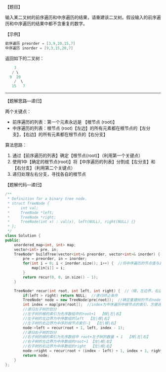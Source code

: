 【题目】

输入某二叉树的前序遍历和中序遍历的结果，请重建该二叉树。假设输入的前序遍历和中序遍历的结果中都不含重复的数字。

【示例】

```c++
前序遍历 preorder = [3,9,20,15,7]
中序遍历 inorder = [9,3,15,20,7]
```

返回如下的二叉树：

```c++
    3
   / \
  9  20
    /  \
   15   7
```

---

【题解思路—递归】

两个关键点：

* 前序遍历的列表：第一个元素永远是 【根节点 (root)】
* 中序遍历的列表：根节点 (root)【左边】的所有元素都在根节点的【左分支】，【右边】的所有元素都在根节点的【右分支】

算法思路：

1. 通过【前序遍历的列表】确定【根节点(root)】（利用第一个关键点）
2. 使用1中【确定的根节点(root)】将【中序遍历的列表】分割成【左分支】和【右分支】（利用第二个关键点）
3. 递归处理左右分支，寻找各自的根节点

【题解代码—递归】

```c++
/**
 * Definition for a binary tree node.
 * struct TreeNode {
 *     int val;
 *     TreeNode *left;
 *     TreeNode *right;
 *     TreeNode(int x) : val(x), left(NULL), right(NULL) {}
 * };
 */
class Solution {
public:
    unordered_map<int, int> map;  
    vector<int> pre, in;
    TreeNode* buildTree(vector<int>& preorder, vector<int>& inorder) {
        pre = preorder, in = inorder;
        for(int i = 0; i < inorder.size(); i++) {  //将中序遍历的节点值与其索引映射起来，方便后面查找根节点在中序遍历数组中的索引
            map[in[i]] = i;
        }
        return recur(0, 0, in.size() - 1);
    }

    TreeNode* recur(int root, int left, int right) {  //（根，左边界，右边界）
        if(left > right) return NULL;  //递归终止条件
        TreeNode* node = new TreeNode(pre[root]);  //确定重建树的节点node
        int index = map[pre[root]];  //index为中序遍历中根节点的索引，方便进行左右子树的划分
        //递归左子树的划分
        //左子树的根的索引为先序数组中的root+1  【根|左|右】
        //左子树的左边界为中序数组的left  【左|根|右】
        //左子树的右边界为中序的根节点索引-1  【左|根|右】
        node->left = recur(root + 1, left, index - 1);  
        //递归右子树的划分
        //右子树的根的索引为先序数组中 root+左子树的数量 + 1  【根|左|右】
        //右子树的左边界为中序数组的root+1 【左|根|右】
        //右子树的右边界为中序数组的right  【左|根|右】
        node->right = recur(root + (index - left) + 1, index + 1, right);  
        return node;
    }
};
```

